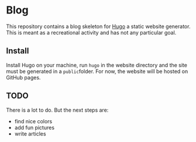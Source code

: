 Blog
====
This repository contains a blog skeleton for [Hugo](https://gohugo.io/)
a static website generator. This is meant as a recreational activity
and has not any particular goal.

Install
-------
Install Hugo on your machine, run `hugo` in the website directory
and the site must be generated in a `public`folder. For now,
the website will be hosted on GitHub pages.

TODO
----
There is a lot to do. But the next steps are:

* find nice colors
* add fun pictures
* write articles
